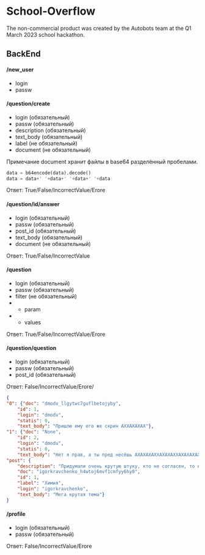 # School-Overflow

The non-commercial product was created by the Autobots team at the Q1 March 2023 school hackathon.

## BackEnd

#### /new_user
- login
- passw

#### /question/create
- login         (обязательный)
- passw         (обязательный)
- description   (обязательный)
- text_body     (обязательный)
- label         (не обязательный)
- document      (не обязательный)

Примечание document хранит файлы в base64 разделённый пробелами.

```python
data = b64encode(data).decode()
data = data+' '+data+' '+data+' '+data
```

Ответ: True/False/IncorrectValue/Erore

#### /question/id/answer
- login         (обязательный)
- passw         (обязательный)
- post_id       (обязательный)
- text_body     (обязательный)
- document      (не обязательный)

Ответ: True/False/IncorrectValue

#### /question
- login         (обязательный)
- passw         (обязательный)
- filter        (не обязательный)
- - param
- - values        

Ответ: True/False/IncorrectValue/Erore

#### /question/question
- login         (обязательный)
- passw         (обязательный)
- post_id       (обязательный)

Ответ: False/IncorrectValue/Erore/
```json
{
"0": {"doc": "dmodv_llgytwc7guflbetojyby",
    "id": 1,
    "login": "dmodv",
    "statis": 0,
    "text_body": "Пришлю ему его же скрин АХХАХАХАХ"},
"1": {"doc": "None",
    "id": 2,
    "login": "dmodv",
    "statis": 0,
    "text_body": "Нет я прав, а ты пред несёшь АХАХАХАХХАХАХАХХАХАХАХАХЗХАХАХАХХАХАХАХХАХАХА"},
"post": {
    "description": "Придумали очень крутую штуку, кто не согласен, то не прав",
    "doc": "igorkravchenko_h4wtoj6mvf1cmfyy6hy0",
    "id": 1,
    "label": "Химия",
    "login": "igorkravchenko",
    "text_body": "Мега крутая тема"}
}
```

#### /profile
- login         (обязательный)
- passw         (обязательный)

Ответ: False/IncorrectValue/Erore
